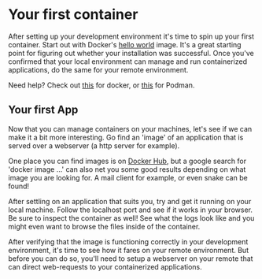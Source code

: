 # Your first container

After setting up your development environment it's time to spin up your first container. Start out with Docker's [hello world](https://hub.docker.com/_/hello-world) image. It's a great starting point for figuring out whether your installation was successful. Once you've confirmed that your local environment can manage and run containerized applications, do the same for your remote environment.

Need help? Check out [this](https://docker-curriculum.com/) for docker, or [this](https://podman.io/getting-started/) for Podman.

## Your first App

Now that you can manage containers on your machines, let's see if we can make it a bit more interesting. Go find an 'image' of an application that is served over a webserver (a http server for example).

One place you can find images is on [Docker Hub](https://hub.docker.com/search?type=image), but a google search for 'docker image ...' can also net you some good results depending on what image you are looking for. A mail client for example, or even snake can be found!

After settling on an application that suits you, try and get it running on your local machine. Follow the localhost port and see if it works in your browser. Be sure to inspect the container as well! See what the logs look like and you might even want to browse the files inside of the container.

After verifying that the image is functioning correctly in your development environment, it's time to see how it fares on your remote environment. But before you can do so, you'll need to setup a webserver on your remote that can direct web-requests to your containerized applications.